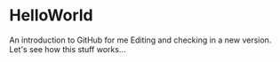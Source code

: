 # HelloWorld
An introduction to GitHub for me
Editing and checking in a new version. Let's see how this stuff works...
